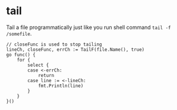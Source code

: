 # tail

Tail a file programmatically just like you run shell command `tail -f /somefile`.


```
// closeFunc is used to stop tailing
lineCh, closeFunc, errCh := TailF(file.Name(), true)
go func() {
    for {
        select {
        case <-errCh:
            return
        case line := <-lineCh:
            fmt.Println(line)
        }
    }
}()
```
